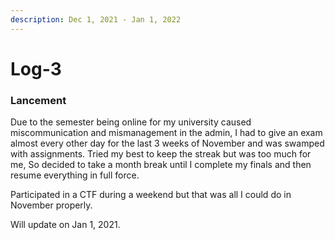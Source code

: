 ```yaml
---
description: Dec 1, 2021 - Jan 1, 2022
---
```


# Log-3

### Lancement

Due to the semester being online for my university caused miscommunication and mismanagement in the admin, I had to give an exam almost every other day for the last 3 weeks of November and was swamped with assignments. Tried my best to keep the streak but was too much for me, So decided to take a month break until I complete my finals and then resume everything in full force.

Participated in a CTF during a weekend but that was all I could do in November properly.

Will update on Jan 1, 2021.
